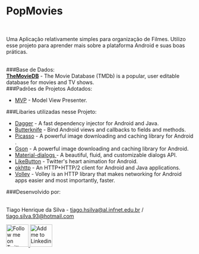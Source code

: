 # PopMovies
</br>
<p>Uma Aplicação relativamente simples para  organização de Filmes. Utilizo esse projeto para aprender mais sobre a plataforma Android e suas boas práticas.</p>
</br>
###Base de Dados:
</br>
<a href="https://www.themoviedb.org/"><b>TheMovieDB</b></a> - The Movie Database (TMDb) is a popular, user editable database for movies and TV shows.
</br>
###Padrões de Projetos Adotados:

<ul>
<li><a href="http://antonioleiva.com/mvp-android">MVP</a> - Model View Presenter.</li>
</ul>

###Libaries utilizadas nesse Projeto:

<ul>
<li><a href="https://github.com/square/dagger">Dagger</a> - A fast dependency injector for Android and Java.</li>
<li><a href="https://github.com/JakeWharton/butterknife">Butterknife</a> - Bind Android views and callbacks to fields and methods.</li>
<li><a href="https://github.com/square/picasso">Picasso</a> - A powerful image downloading and caching library for Android .</li>
<li><a href="https://github.com/google/gson">Gson</a> - A powerful image downloading and caching library for Android. </li>
<li><a href="https://github.com/afollestad/material-dialogs">Material-dialogs
</a> - A beautiful, fluid, and customizable dialogs API. </li>
<li><a href="https://github.com/jd-alexander/LikeButton">LikeButton</a> - Twitter's heart animation for Android. </li>
<li><a href="https://github.com/square/okhttp">okhttp</a> - An HTTP+HTTP/2 client for Android and Java applications. </li>
<li><a href="https://android.googlesource.com/platform/frameworks/volley">Volley</a> - Volley is an HTTP library that makes networking for Android apps easier and most importantly, faster. </li>
</ul>

###Desenvolvido por:

</br>Tiago Henrique da Silva - tiago.hsilva@al.infnet.edu.br / tiago.silva.93@hotmail.com

<p><a href="https://www.facebook.com/tiago.henrique.16">
  <img alt="Follow me on Twitter" src="https://image.freepik.com/free-icon/facebook-symbol_318-37686.png" data-canonical-src="https://image.freepik.com/free-icon/facebook-symbol_318-37686.png" style="max-width:100%;" height="60" width="60">
</a>
<a href="https://br.linkedin.com/in/tiago-henrique-395868b7">
  <img alt="Add me to Linkedin" src="http://image.flaticon.com/icons/svg/34/34405.svg" data-canonical-src="http://image.flaticon.com/icons/svg/34/34405.svg" style="max-width:100%;" height="60" width="60">
</a></p>
